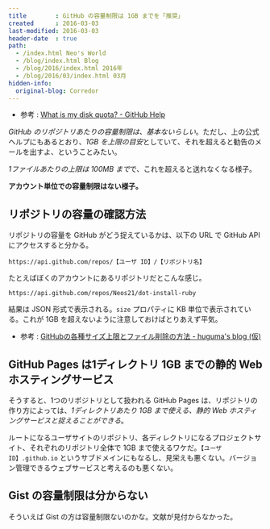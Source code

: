 ```yaml
---
title        : GitHub の容量制限は 1GB までを「推奨」
created      : 2016-03-03
last-modified: 2016-03-03
header-date  : true
path:
  - /index.html Neo's World
  - /blog/index.html Blog
  - /blog/2016/index.html 2016年
  - /blog/2016/03/index.html 03月
hidden-info:
  original-blog: Corredor
---
```


- 参考 : [What is my disk quota? - GitHub Help](https://help.github.com/articles/what-is-my-disk-quota/)

*GitHub のリポジトリあたりの容量制限は、基本ないらしい*。ただし、上の公式ヘルプにもあるとおり、*1GB を上限の目安*としていて、それを超えると勧告のメールを出すよ、ということみたい。

*1ファイルあたりの上限は 100MB まで*で、これを超えると送れなくなる様子。

**アカウント単位での容量制限はない様子。**

## リポジトリの容量の確認方法

リポジトリの容量を GitHub がどう捉えているかは、以下の URL で GitHub API にアクセスすると分かる。

```
https://api.github.com/repos/【ユーザ ID】/【リポジトリ名】
```

たとえばぼくのアカウントにあるリポジトリだとこんな感じ。

```
https://api.github.com/repos/Neos21/dot-install-ruby
```

結果は JSON 形式で表示される。`size` プロパティに KB 単位で表示されている。これが 1GB を超えないように注意しておけばとりあえず平気。

- 参考 : [GitHubの各種サイズ上限とファイル削除の方法 - huguma's blog (仮)](http://huguma.hatenablog.com/entry/2014/10/03/184232)

## GitHub Pages は1ディレクトリ 1GB までの静的 Web ホスティングサービス

そうすると、1つのリポジトリとして扱われる GitHub Pages は、リポジトリの作り方によっては、*1ディレクトリあたり 1GB まで使える、静的 Web ホスティングサービスと捉えることができる*。

ルートになるユーザサイトのリポジトリ、各ディレクトリになるプロジェクトサイト、それぞれのリポジトリ全体で 1GB まで使えるワケだ。`【ユーザ ID】.github.io` というサブドメインにもなるし、見栄えも悪くない。バージョン管理できるウェブサービスと考えるのも悪くない。

## Gist の容量制限は分からない

そういえば Gist の方は容量制限ないのかな。文献が見付からなかった。
